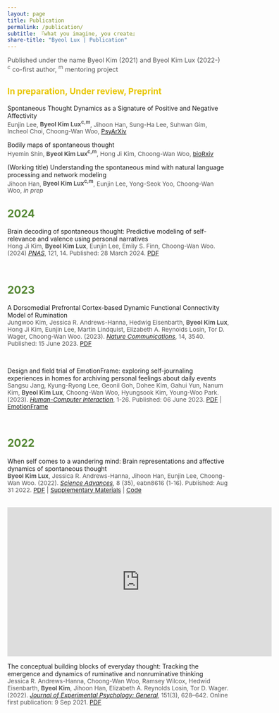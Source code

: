 ```yaml
---
layout: page
title: Publication
permalink: /publication/
subtitle: 『what you imagine, you create』
share-title: "Byeol Lux | Publication"
---
```

<script type="text/javascript" src="https://d1bxh8uas1mnw7.cloudfront.net/assets/embed.js"></script>
<script async src="https://badge.dimensions.ai/badge.js" charset="utf-8"></script>

<span style="font-size: .9rem !important; color: #555;">
Published under the name Byeol Kim (2021) and Byeol Kim Lux (2022-)
<br><sup>c</sup> co-first author, <sup>m</sup> mentoring project</span>

<h2><span style="font-size: 1.2rem !important; color: #e8c600;">In preparation, Under review, Preprint</span></h2>

<p id="2023_Lee">Spontaneous Thought Dynamics as a Signature of Positive and Negative Affectivity
<br><span style="font-size: 0.85rem !important; color: #555;">
Eunjin Lee, <b>Byeol Kim Lux<sup>c,m</sup></b>, Jihoon Han, Sung-Ha Lee, Suhwan Gim, Incheol Choi, Choong-Wan Woo, <a href="https://osf.io/preprints/psyarxiv/5cxd9">PsyArXiv</a></span></p> 


<p id="2023_Shin">Bodily maps of spontaneous thought
<br><span style="font-size: 0.85rem !important; color: #555;">
Hyemin Shin, <b>Byeol Kim Lux<sup>c,m</sup></b>, Hong Ji Kim, Choong-Wan Woo, <a href="https://www.biorxiv.org/content/10.1101/2023.07.06.547921v1">bioRxiv</a></span></p>

<p id="2024_Han">(Working title) Understanding the spontaneous mind with natural language processing and network modeling
<br><span style="font-size: 0.85rem !important; color: #555;">
Jihoon Han, <b>Byeol Kim Lux<sup>c,m</sup></b>, Eunjin Lee, Yong-Seok Yoo, Choong-Wan Woo, <i>in prep</i></span></p>

<h2><span style="font-size: 1.5rem !important; color: #548733;">2024</span></h2>

<p id="2024_HJ_Kim">Brain decoding of spontaneous thought: Predictive modeling of self-relevance and valence using personal narratives
<br><span style="font-size: 0.85rem !important; color: #555;">
Hong Ji Kim, <b>Byeol Kim Lux</b>, Eunjin Lee, Emily S. Finn, Choong-Wan Woo. (2024) <i><a href="https://www.pnas.org/doi/10.1073/pnas.2401959121">PNAS</a></i>, 121, 14. Published: 28 March 2024. <a href="/pdfs/2024_HJKim.pdf">PDF</a></span>
<div data-badge-popover="right" data-badge-type="donut" data-doi="10.1073/pnas.2401959121" data-hide-no-mentions="true" class="altmetric-embed" style="display: inline-block;"></div> &nbsp; 
<span class="__dimensions_badge_embed__" data-doi="10.1073/pnas.2401959121" data-style="small_circle" style="display: inline-block;"></span></p>

<h2><span style="font-size: 1.5rem !important; color: #548733;">2023</span></h2>

<p id="2023_JW_Kim">A Dorsomedial Prefrontal Cortex-based Dynamic Functional Connectivity Model of Rumination
<br><span style="font-size: 0.85rem !important; color: #555;">
Jungwoo Kim, Jessica R. Andrews-Hanna, Hedwig Eisenbarth, <b>Byeol Kim Lux</b>, Hong Ji Kim, Eunjin Lee, Martin Lindquist, Elizabeth A. Reynolds Losin, Tor D. Wager, Choong-Wan Woo. (2023). <i><a href="https://doi.org/10.1038/s41467-023-39142-9">Nature Communications</a></i>, 14, 3540. Published: 15 June 2023. <a href="/pdfs/2023_JWKim.pdf">PDF</a></span>
<div data-badge-popover="right" data-badge-type="donut" data-doi="10.1038/s41467-023-39142-9" data-hide-no-mentions="true" class="altmetric-embed" style="display: inline-block;"></div> &nbsp; 
<span class="__dimensions_badge_embed__" data-doi="10.1038/s41467-023-39142-9" data-style="small_circle" style="display: inline-block;"></span></p>

<p id="2023_Jang">Design and field trial of EmotionFrame: exploring self-journaling experiences in homes for archiving personal feelings about daily events
<br><span style="font-size: 0.85rem !important; color: #555;">
Sangsu Jang, Kyung-Ryong Lee, Geonil Goh, Dohee Kim, Gahui Yun, Nanum Kim, <b>Byeol Kim Lux</b>, Choong-Wan Woo, Hyungsook Kim, Young-Woo Park. (2023). <i><a href="https://doi.org/10.1080/07370024.2023.2219259">Human-Computer Interaction</a></i>, 1-26. Published: 06 June 2023. <a href="/pdfs/2023_Jang.pdf">PDF</a> | <a href="https://ipd.unist.ac.kr/works/emotionframe/">EmotionFrame</a></span>
<div data-badge-popover="right" data-badge-type="donut" data-doi="10.1080/07370024.2023.2219259" data-hide-no-mentions="true" class="altmetric-embed" style="display: inline-block;"></div> &nbsp; 
<span class="__dimensions_badge_embed__" data-doi="10.1080/07370024.2023.2219259" data-style="small_circle" style="display: inline-block;"></span></p>


<h2><span style="font-size: 1.5rem !important; color: #548733;">2022</span></h2>

<p id="2022_Lux">When self comes to a wandering mind: Brain representations and affective dynamics of spontaneous thought 
<br><span style="font-size: 0.85rem !important; color: #555;"> 
<b>Byeol Kim Lux</b>, Jessica R. Andrews-Hanna, Jihoon Han, Eunjin Lee, Choong-Wan Woo. (2022). <i><a href="https://www.science.org/doi/10.1126/sciadv.abn8616">Science Advances</a></i>, 8 (35), eabn8616 (1-16). Published: Aug 31 2022.
<a href="/pdfs/2022_sciadv.abn8616.pdf">PDF</a> | <a href="/pdfs/2022_sciadv.abn8616_sm.pdf">Supplementary Materials</a> | <a href="https://zenodo.org/record/6825023">Code</a></span>
<div data-badge-popover="right" data-badge-type="donut" data-doi="10.1126/sciadv.abn8616" data-hide-no-mentions="true" class="altmetric-embed" style="display: inline-block;"></div> &nbsp; 
<span class="__dimensions_badge_embed__" data-doi="10.1126/sciadv.abn8616" data-style="small_circle" style="display: inline-block;"></span>
<iframe width="600" height="338" src="https://www.youtube.com/embed/0Q24pSkgmbE" frameborder="0" allow="accelerometer; autoplay; clipboard-write; encrypted-media; gyroscope; picture-in-picture" allowfullscreen></iframe></p>

<p id="2022_AndrewsHanna">The conceptual building blocks of everyday thought: Tracking the emergence and dynamics of ruminative and nonruminative thinking
<br><span style="font-size: 0.85rem !important; color: #555;"> 
Jessica R. Andrews-Hanna, Choong-Wan Woo, Ramsey Wilcox, Hedwid Eisenbarth, <b>Byeol Kim</b>, Jihoon Han, Elizabeth A. Reynolds Losin, Tor D. Wager. (2022). <i><a href="https://doi.apa.org/doiLanding?doi=10.1037%2Fxge0001096">Journal of Experimental Psychology: General</a></i>, 151(3), 628–642. Online first publication: 9 Sep 2021.
<a href="/pdfs/2021_AndrewsHanna.pdf">PDF</a></span><br> 
<div data-badge-popover="right" data-badge-type="donut" data-doi="10.1037/xge0001096" data-hide-no-mentions="true" class="altmetric-embed" style="display: inline-block;"></div> &nbsp; 
<span class="__dimensions_badge_embed__" data-doi="10.1037/xge0001096" data-style="small_circle" style="display: inline-block;"></span></p>


<!-- <h2><span style="font-size: 1.5rem !important; color: #8ec669;">In preparation</span></h2> -->
<!-- <h2><span style="font-size: 1.5rem !important; color: #8ec669;">Under review</span></h2> -->






<!--<br>
<div data-badge-popover="right" data-badge-type="donut" data-doi="10.1037%2Fxge0001096" data-hide-no-mentions="true" class="altmetric-embed" style="display: inline-block;"></div> &nbsp; 
<span class="__dimensions_badge_embed__" data-doi="10.1037%2Fxge0001096" data-style="small_circle" style="display: inline-block;"></span></p>
-->


<!--
<p id="Lada2019"><b>2020</b> "Towards a unified framework for interpreting machine learning models in neuroimaging" <br><span style="font-size: 14px !important; color: #555;"><b>Lada Kohoutová <sup>g</sup></b>, Juyeon Heo, Sungmin Cha, <b>Sungwoo Lee <sup>g</sup></b>, Taesup Moon, Tor D. Wager*, <b>Choong-Wan Woo*</b>, <i>Nature Protocols</i>, <b>15</b>, 1399-1435; doi:10.1038/s41596-019-0289-5; published: 18 March 2020 &nbsp; <a href="https://www.nature.com/articles/s41596-019-0289-5">Nature</a> | <a href="/pdfs/Kohoutova2020.pdf">PDF</a> | <a href="https://rdcu.be/b26uh">SharedIt</a> | <a href="https://github.com/cocoanlab/interpret_ml_neuroimaging">Code & Data</a> 
<br><b>Press (selected):</b> <a href="https://www.ibric.org/myboard/read.php?Board=news&id=315399&SOURCE=6">BRIC</a>  | <a href="https://news.joins.com/article/23737795">중앙일보</a> | <a href="https://www.skku.edu/skku/campus/skk_comm/news.do?mode=view&articleNo=79657&article.offset=20&articleLimit=10">성대뉴스</a> | <a href="https://www.skku.edu/eng/Research/industry/researchStory_view.do?mode=view&articleNo=81018">SKKU Research Stories</a>
<br>*co-corresponding authors</span> 
-->
